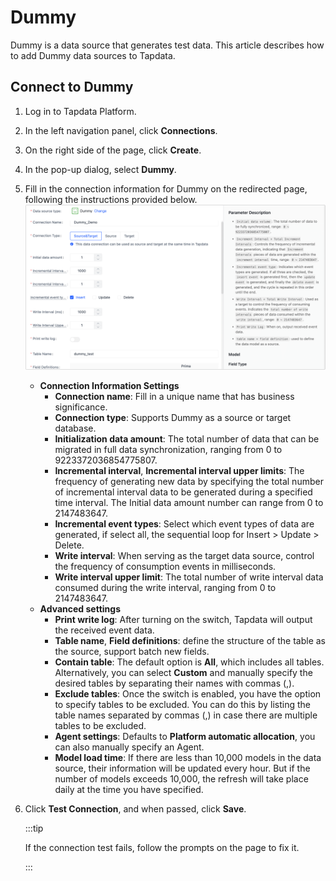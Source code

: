 # Dummy

Dummy is a data source that generates test data. This article describes how to add Dummy data sources to Tapdata.

## Connect to Dummy

1. Log in to Tapdata Platform.
2. In the left navigation panel, click **Connections**.
3. On the right side of the page, click **Create**.
4. In the pop-up dialog, select **Dummy**.
5. Fill in the connection information for Dummy on the redirected page, following the instructions provided below.![](../../images/connect_dummy.png)
      * **Connection Information Settings**
        * **Connection name**: Fill in a unique name that has business significance.
        * **Connection type**: Supports Dummy as a source or target database.
        * **Initialization data amount**: The total number of data that can be migrated in full data synchronization, ranging from 0 to 9223372036854775807.
        * **Incremental interval**, **Incremental interval upper limits**: The frequency of generating new data by specifying the total number of incremental interval data to be generated during a specified time interval. The Initial data amount number can range from 0 to 2147483647.
        * **Incremental event types**: Select which event types of data are generated, if select all, the sequential loop for Insert > Update > Delete.
        * **Write interval**: When serving as the target data source, control the frequency of consumption events in milliseconds.
        * **Write interval upper limit**: The total number of write interval data consumed during the write interval, ranging from 0 to 2147483647.
      * **Advanced settings**
        * **Print write log**: After turning on the switch, Tapdata will output the received event data.
        * **Table name**, **Field definitions**: define the structure of the table as the source, support batch new fields.
        * **Contain table**: The default option is **All**, which includes all tables. Alternatively, you can select **Custom** and manually specify the desired tables by separating their names with commas (,).
        * **Exclude tables**: Once the switch is enabled, you have the option to specify tables to be excluded. You can do this by listing the table names separated by commas (,) in case there are multiple tables to be excluded.
        * **Agent settings**: Defaults to **Platform automatic allocation**, you can also manually specify an Agent.
        * **Model load time**: If there are less than 10,000 models in the data source, their information will be updated every hour. But if the number of models exceeds 10,000, the refresh will take place daily at the time you have specified.
      
6. Click **Test Connection**, and when passed, click **Save**.

   :::tip

   If the connection test fails, follow the prompts on the page to fix it.

   :::

